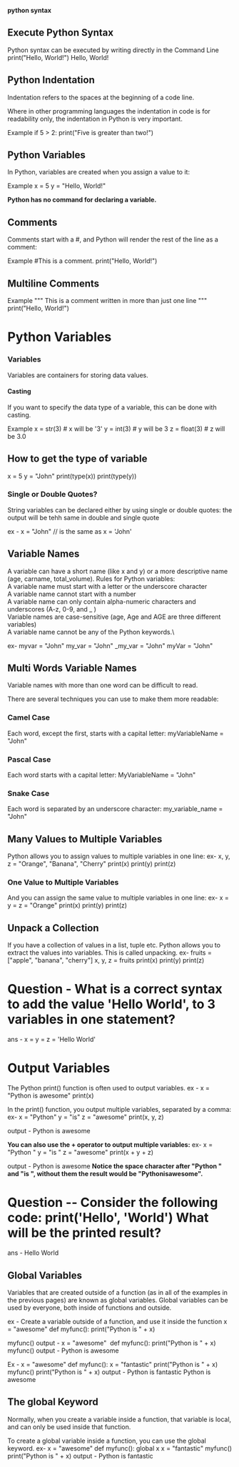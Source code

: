 
**python syntax**
## Execute Python Syntax

Python syntax can be executed by writing directly in the Command Line
print("Hello, World!")
Hello, World!

## Python Indentation

Indentation refers to the spaces at the beginning of a code line.

Where in other programming languages the indentation in code is for readability only, the indentation in Python is very important.

Example
if 5 > 2:
  print("Five is greater than two!")

## Python Variables

In Python, variables are created when you assign a value to it:

Example 
x = 5
y = "Hello, World!"

**Python has no command for declaring a variable.**

## Comments
Comments start with a #, and Python will render the rest of the line as a comment:

Example 
#This is a comment.
print("Hello, World!")

## Multiline Comments

Example
"""
This is a comment
written in
more than just one line
"""
print("Hello, World!")

# Python Variables

### Variables 
Variables are containers for storing data values.

#### Casting
If you want to specify the data type of a variable, this can be done with casting.

Example
x = str(3)    # x will be '3'
y = int(3)    # y will be 3
z = float(3)  # z will be 3.0

## How to get the type of variable
x = 5
y = "John"
print(type(x))
print(type(y))

### Single or Double Quotes?
String variables can be declared either by using single or double quotes: the output will be tehh same in double and single quote

ex - x = "John"
// is the same as
x = 'John'

## Variable Names

A variable can have a short name (like x and y) or a more descriptive name (age, carname, total_volume). Rules for Python variables:\
A variable name must start with a letter or the underscore character\
A variable name cannot start with a number\
A variable name can only contain alpha-numeric characters and underscores (A-z, 0-9, and _ )\
Variable names are case-sensitive (age, Age and AGE are three different variables)\
A variable name cannot be any of the Python keywords.\

ex- myvar = "John"
my_var = "John"
_my_var = "John"
myVar = "John"

## Multi Words Variable Names
Variable names with more than one word can be difficult to read.

There are several techniques you can use to make them more readable:

### Camel Case
Each word, except the first, starts with a capital letter: 
myVariableName = "John"

### Pascal Case
Each word starts with a capital letter:
MyVariableName = "John"

### Snake Case
Each word is separated by an underscore character:
my_variable_name = "John"

## Many Values to Multiple Variables
Python allows you to assign values to multiple variables in one line:
ex-
x, y, z = "Orange", "Banana", "Cherry"
print(x)
print(y)
print(z)

### One Value to Multiple Variables
And you can assign the same value to multiple variables in one line:
ex-
x = y = z = "Orange"
print(x)
print(y)
print(z)

## Unpack a Collection
If you have a collection of values in a list, tuple etc. Python allows you to extract the values into variables. This is called unpacking.
ex-
fruits = ["apple", "banana", "cherry"]
x, y, z = fruits
print(x)
print(y)
print(z)

# Question - What is a correct syntax to add the value 'Hello World', to 3 variables in one statement?
ans - x = y = z = 'Hello World'

# Output Variables
The Python print() function is often used to output variables.
ex - 
x = "Python is awesome"
print(x)

In the print() function, you output multiple variables, separated by a comma:
ex- x = "Python"
y = "is"
z = "awesome"
print(x, y, z)

output - Python is awesome

**You can also use the + operator to output multiple variables:**
ex- x = "Python "
y = "is "
z = "awesome"
print(x + y + z)

output - Python is awesome
**Notice the space character after "Python " and "is ", without them the result would be "Pythonisawesome".**

# Question -- Consider the following code: print('Hello', 'World') What will be the printed result?
ans - Hello World

## Global Variables

Variables that are created outside of a function (as in all of the examples in the previous pages) are known as global variables.
Global variables can be used by everyone, both inside of functions and outside.

ex - Create a variable outside of a function, and use it inside the function
x = "awesome"
def myfunc():
  print("Python is " + x)

myfunc()
output - 
x = "awesome"
​
def myfunc():
  print("Python is " + x)
​
myfunc()
​output - Python is awesome

Ex - 
x = "awesome"
def myfunc():
  x = "fantastic"
  print("Python is " + x)
myfunc()
print("Python is " + x)
output - Python is fantastic
Python is awesome

## The global Keyword
Normally, when you create a variable inside a function, that variable is local, and can only be used inside that function.

To create a global variable inside a function, you can use the global keyword.
ex- 
x = "awesome"
def myfunc():
  global x
  x = "fantastic"
myfunc()
print("Python is " + x)
output - Python is fantastic

